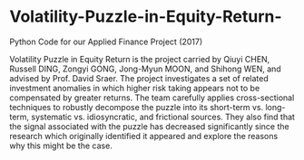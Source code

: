 # Volatility-Puzzle-in-Equity-Return-
Python Code for our Applied Finance Project (2017)

Volatility Puzzle in Equity Return is the project carried by Qiuyi CHEN, Russell DING, Zongyi GONG, Jong-Myun MOON, and Shihong WEN, and advised by Prof. David Sraer. The project investigates a set of related investment anomalies in which higher risk taking appears not to be compensated by greater returns. The team carefully applies cross-sectional techniques to robustly decompose the puzzle into its short-term vs. long-term, systematic vs. idiosyncratic, and frictional sources. They also find that the signal associated with the puzzle has decreased significantly since the research which originally identified it appeared and explore the reasons why this might be the case.

